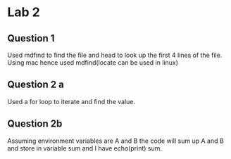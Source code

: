 # Lab 2

## Question 1
Used mdfind to find the file and head to look up the first 4 lines of the file. Using mac hence used mdfind(locate can be used in linux)

## Question 2 a
Used a for loop to iterate and find the value.

## Question 2b
Assuming environment variables are A and B the code will sum up A and B and store in variable sum and I have echo(print) sum.